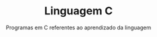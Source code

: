 <h1 align="center"> Linguagem C </h1>
<p align="center"> Programas em C referentes ao aprendizado da linguagem </p>
